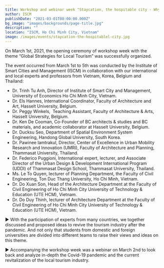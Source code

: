```yaml
---
title: Workshop and webinar week "Staycation, the hospitable city - Why not?"
author: ISCM
publishDate: "2021-03-01T08:00:00.000Z"
bg_image: "images/backgrounds/page-title.jpg"
description: "" 
location: "ISCM, Ho Chi Minh City, Vietnam"
image: /images/events/staycation-the-hospitablel-city.jpg
---
```

On March 1st, 2021, the opening ceremony of workshop week with the theme “Global Strategies for Local Tourism” was successfully organized. 

The event occurred from March 1st to 5th was conducted by the Institute of Smart Cities and Management (ISCM) in collaboration with our international and local experts and professors from Vietnam, Korea, Belgium and Thailand: 

* Dr. Trinh Tu Anh, Director of Institute of Smart City and Management, University of Economics Ho Chi Minh City, Vietnam.
* Dr. Els Hannes, International Coordinator, Faculty of Architecture and Art, Hasselt University, Belgium.
* Dr. Peggy Winkels,  Teaching Assistant, Faculty of Architecture & Arts, Hasselt University, Belgium.
* Dr. Ken De Cooman, Co-Founder of BC architects & studies and BC materials, and academic collaborator at Hasselt University, Belgium.
* Dr. Ducksu Seo, Department of Spatial Environment System Engineering, Handong Global University, South Korea.
* Dr. Pawinee Iamtrakul, Director, Center of Excellence in Urban Mobility Research and Innovation (UMRI), Faculty of Architecture and Planning, Thammasat University, Thailand.
* Dr. Federico Puggioni, International expert, lecturer, and Associate Director of the Urban Design & Development International Program (UDDI) of Thammasat Design School, Thammasat University, Thailand.
* Ms. Le To Quyen, lecturer of Planning Department, the Faculty of Civil Engineering, Ton Duc Thang University, Ho Chi Minh, Vietnam.
* Dr. Do Xuan Son, Head of the Architecture Department at the Faculty of Civil Engineering of Ho Chi Minh City University of Technology & Education (UTE HCM), Vietnam.
* Dr. Do Duy Thinh, lecturer of Architecture Department at the Faculty of Civil Engineering of Ho Chi Minh City University of Technology & Education (UTE HCM), Vietnam.



▶ With the participation of experts from many countries, we together discussed and proposed ideas to revive the tourism industry after the pandemic. And not only that students from domestic and foreign universities are divided into different teams to raise their views and ideas on this theme.

▶ Accompanying the workshop week was a webinar on March 2nd to look back and analyze in-depth the Covid-19 pandemic and the current revitalization of the local tourism industry.
